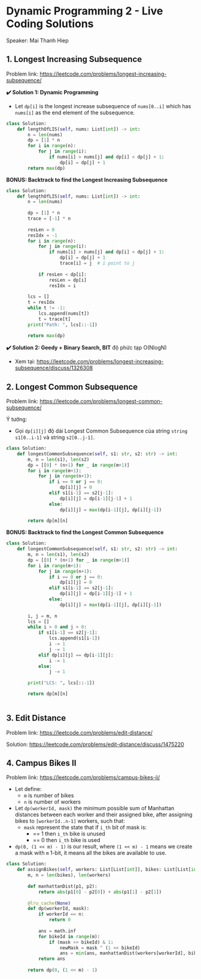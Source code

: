 # Dynamic Programming 2 - Live Coding Solutions

Speaker: Mai Thanh Hiep

## 1. Longest Increasing Subsequence

Problem link: https://leetcode.com/problems/longest-increasing-subsequence/

**✔️ Solution 1: Dynamic Programming**

- Let `dp[i]` is the longest increase subsequence of `nums[0..i]` which has `nums[i]` as the end element of the subsequence.

```python
class Solution:
    def lengthOfLIS(self, nums: List[int]) -> int:
        n = len(nums)
        dp = [1] * n
        for i in range(n):
            for j in range(i):
                if nums[i] > nums[j] and dp[i] < dp[j] + 1:
                    dp[i] = dp[j] + 1
        return max(dp)
```

**BONUS: Backtrack to find the Longest Increasing Subsequence**

```python
class Solution:
    def lengthOfLIS(self, nums: List[int]) -> int:
        n = len(nums)
        
        dp = [1] * n
        trace = [-1] * n
        
        resLen = 0
        resIdx = -1 
        for i in range(n):
            for j in range(i):
                if nums[i] > nums[j] and dp[i] < dp[j] + 1:
                    dp[i] = dp[j] + 1
                    trace[i] = j  # i point to j
                    
            if resLen < dp[i]:
                resLen = dp[i]
                resIdx = i
            
        lcs = []
        t = resIdx
        while t != -1:
            lcs.append(nums[t])
            t = trace[t]
        print("Path: ", lcs[::-1]) 
        
        return max(dp)
```



**✔️ Solution 2: Geedy + Binary Search, BIT** độ phức tạp O(NlogN)

- Xem tại: https://leetcode.com/problems/longest-increasing-subsequence/discuss/1326308



## 2. Longest Common Subsequence

Problem link: https://leetcode.com/problems/longest-common-subsequence/

Ý tưởng:

- Gọi `dp[i][j]` độ dài Longest Common Subsequence của string `string s1[0..i-1]` và string `s2[0..j-1]`.

```python
class Solution:
    def longestCommonSubsequence(self, s1: str, s2: str) -> int:
        m, n = len(s1), len(s2)
        dp = [[0] * (n+1) for _ in range(m+1)]
        for i in range(m+1):
            for j in range(n+1):
                if i == 0 or j == 0:
                    dp[i][j] = 0
                elif s1[i-1] == s2[j-1]:
                    dp[i][j] = dp[i-1][j-1] + 1
                else:
                    dp[i][j] = max(dp[i-1][j], dp[i][j-1])
                    
        return dp[m][n]
```

**BONUS: Backtrack to find the Longest Common Subsequence**

```python
class Solution:
    def longestCommonSubsequence(self, s1: str, s2: str) -> int:
        m, n = len(s1), len(s2)
        dp = [[0] * (n+1) for _ in range(m+1)]
        for i in range(m+1):
            for j in range(n+1):
                if i == 0 or j == 0:
                    dp[i][j] = 0
                elif s1[i-1] == s2[j-1]:
                    dp[i][j] = dp[i-1][j-1] + 1
                else:
                    dp[i][j] = max(dp[i-1][j], dp[i][j-1])
                    
        i, j = m, n
        lcs = []
        while i > 0 and j > 0:
            if s1[i-1] == s2[j-1]:
                lcs.append(s1[i-1])
                i -= 1
                j -= 1
            elif dp[i][j] == dp[i-1][j]:
                i -= 1
            else:
                j -= 1
        
        print("LCS: ", lcs[::-1])

        return dp[m][n]
                    
```



## 3. Edit Distance

Problem link: https://leetcode.com/problems/edit-distance/

Solution: https://leetcode.com/problems/edit-distance/discuss/1475220



## 4. Campus Bikes II

Problem link: https://leetcode.com/problems/campus-bikes-ii/

- Let define:
  - `m` is number of bikes
  - `n` is number of workers
- Let `dp(workerId, mask)` the minimum possible sum of Manhattan distances between each worker and their assigned bike, after assigning bikes to `[workerId..n-1]` workers, such that:
  - `mask` represent the state that if `i_th` bit of mask is:
    - == 1 then `i_th` bike is unused
    - == 0 then `i_th` bike is used
- `dp(0, (1 << m) - 1)` is our result, where `(1 << m) - 1` means we create a mask with `m` 1-bit, it means all the bikes are available to use.

```python
class Solution:
    def assignBikes(self, workers: List[List[int]], bikes: List[List[int]]) -> int:
        m, n = len(bikes), len(workers)
        
        def manhattanDist(p1, p2):
            return abs(p1[0] - p2[0]) + abs(p1[1] - p2[1])
        
        @lru_cache(None)
        def dp(workerId, mask):
            if workerId == n:
                return 0
            
            ans = math.inf
            for bikeId in range(m):
                if (mask >> bikeId) & 1:
                    newMask = mask ^ (1 << bikeId)
                    ans = min(ans, manhattanDist(workers[workerId], bikes[bikeId]) + dp(workerId+1, newMask))
            return ans
        
        return dp(0, (1 << m) - 1)
```



